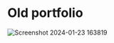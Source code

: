 # Old portfolio

![Screenshot 2024-01-23 163819](https://github.com/Cory117/dev-portfolio/assets/109701319/10159d08-f90c-4b40-9840-07de886792d6)
